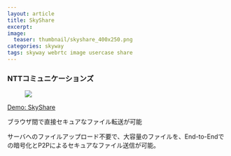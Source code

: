 ```yaml
---
layout: article
title: SkyShare
excerpt: 
image:
  teaser: thumbnail/skyshare_400x250.png
categories: skyway
tags: skyway webrtc image usercase share
---
```


### NTTコミュニケーションズ

<figure>
	<a href="https://share.skyway.io/" target="_blank"><img src="{{ site.url }}{{ site.baseurl }}/images/pages/skyshare2.png"></a>
</figure>

<a href="https://share.skyway.io/" target="_blank" class="btn-info">Demo: SkyShare</a>

ブラウザ間で直接セキュアなファイル転送が可能

サーバへのファイルアップロード不要で、大容量のファイルを、End-to-Endでの暗号化とP2Pによるセキュアなファイル送信が可能。
